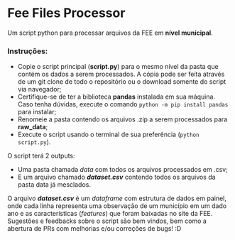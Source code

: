 # Fee Files Processor
Um script python para processar arquivos da FEE em **nível municipal**.

### Instruções:
* Copie o script principal (**script.py**) para o mesmo nível da pasta que contém os dados a serem processados. A cópia pode ser feita através de um git clone de todo o repositório ou o download somente do script via navegador;
* Certifique-se de ter a biblioteca **pandas** instalada em sua máquina. Caso tenha dúvidas, execute o comando `python -m pip install pandas` para instalar;
* Renomeie a pasta contendo os arquivos .zip a serem processados para **raw_data**;
* Execute o script usando o terminal de sua preferência (`python script.py`).

O script terá 2 outputs:
* Uma pasta chamada *data* com todos os arquivos processados em .csv;
* E um arquivo chamado ***dataset.csv*** contendo todos os arquivos da pasta data já mesclados.

O arquivo ***dataset.csv*** é um *dataframe* com estrutura de dados em painel, onde cada linha representa uma observação de um município em um dado ano e as características (*features*) que foram baixadas no site da FEE.
Sugestões e feedbacks sobre o script são bem vindos, bem como a abertura de PRs com melhorias e/ou correções de bugs! :D